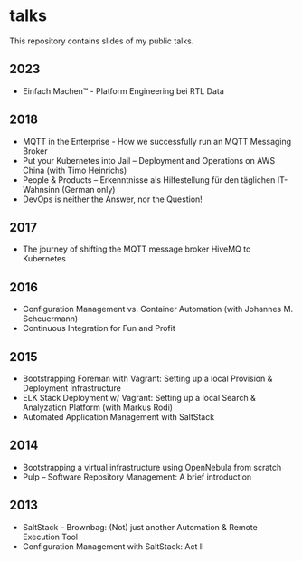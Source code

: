 # talks

This repository contains slides of my public talks.

## 2023

* Einfach Machen™ - Platform Engineering bei RTL Data

## 2018

* MQTT in the Enterprise - How we successfully run an MQTT Messaging Broker
* Put your Kubernetes into Jail – Deployment and Operations on AWS China (with Timo Heinrichs)
* People & Products – Erkenntnisse als Hilfestellung für den täglichen IT-Wahnsinn (German only)
* DevOps is neither the Answer, nor the Question!

## 2017

* The journey of shifting the MQTT message broker HiveMQ to Kubernetes

## 2016

* Configuration Management vs. Container Automation (with Johannes M. Scheuermann)
* Continuous Integration for Fun and Profit

## 2015

* Bootstrapping Foreman with Vagrant: Setting up a local Provision & Deployment Infrastructure
* ELK Stack Deployment w/ Vagrant: Setting up a local Search & Analyzation Platform (with Markus Rodi)
* Automated Application Management with SaltStack

## 2014

* Bootstrapping a virtual infrastructure using OpenNebula from scratch
* Pulp – Software Repository Management: A brief introduction

## 2013

* SaltStack – Brownbag: (Not) just another Automation & Remote Execution Tool
* Configuration Management with SaltStack: Act II

